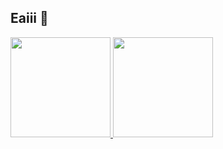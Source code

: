 ## Eaiii 👋 
<a href="https://github.com/Sousa-jp">
  <img height="160em" src="https://github-readme-stats-eight-theta.vercel.app/api?username=Sousa-jp&show_icons=true&theme=midnight-purple&include_all_commits=true&count_private=true"/>
  <img height="160em" src="https://github-readme-stats-eight-theta.vercel.app/api/top-langs/?username=Sousa-jp&layout=compact&langs_count=8&theme=midnight-purple&count_private=true"/>
<div>
<!--
**Sousa-jp/sousa-jp** is a ✨ _special_ ✨ repository because its `README.md` (this file) appears on your GitHub profile.

Here are some ideas to get you started:

- 🔭 I’m currently working on ...
- 🌱 I’m currently learning ...
- 👯 I’m looking to collaborate on ...
- 🤔 I’m looking for help with ...
- 💬 Ask me about ...
- 📫 How to reach me: ...
- 😄 Pronouns: ...
- ⚡ Fun fact: ...
-->
